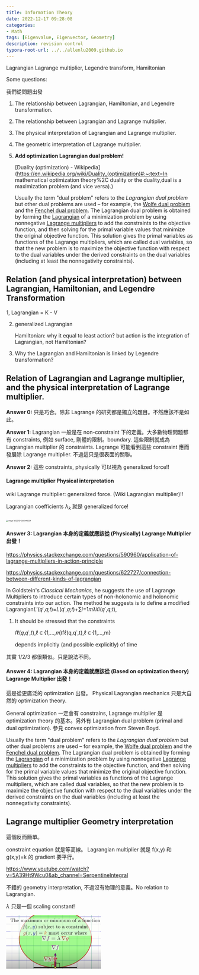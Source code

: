 ```yaml
---
title: Information Theory
date: 2022-12-17 09:28:08
categories: 
- Math
tags: [Eigenvalue, Eigenvector, Geometry]
description: revision control
typora-root-url: ../../allenlu2009.github.io
---
```


Lagrangian Lagrange multiplier, Legendre transform, Hamiltonian



Some questions:

我們從問題出發

1. The relationship between Lagrangian, Hamiltonian, and Legendre transformation.

2. The relationship between Lagrangian and Lagrange multiplier.

3. The physical interpretation of Lagrangian and Lagrange multiplier.

4. The geometric interpretation of Lagrange multiplier. 

5. **Add optimization Lagrangian dual problem!**

   [Duality (optimization) - Wikipedia](https://en.wikipedia.org/wiki/Duality_(optimization)#:~:text=In mathematical optimization theory%2C duality or the duality,dual is a maximization problem (and vice versa).)

   Usually the term "dual problem" refers to the *Lagrangian dual problem* but other dual problems are used – for example, the [Wolfe dual problem](https://en.wikipedia.org/wiki/Wolfe_dual_problem) and the [Fenchel dual problem](https://en.wikipedia.org/wiki/Fenchel's_duality_theorem). The Lagrangian dual problem is obtained by forming the [Lagrangian](https://en.wikipedia.org/wiki/Lagrange_multiplier) of a minimization problem by using nonnegative [Lagrange multipliers](https://en.wikipedia.org/wiki/Lagrange_multiplier) to add the constraints to the objective function, and then solving for the primal variable values that minimize the original objective function. This solution gives the primal variables as functions of the Lagrange multipliers, which are called dual variables, so that the new problem is to maximize the objective function with respect to the dual variables under the derived constraints on the dual variables (including at least the nonnegativity constraints).

## Relation (and physical interpretation) between Lagrangian, Hamiltonian, and Legendre Transformation



1, Lagrangian = K - V

2. generalized Lagrangian

   Hamiltonian: why it equal to least action?  but action is the integration of Lagrangian, not Hamiltonian?

3. Why the Lagrangian and Hamiltonian is linked by Legendre transformation?



## Relation of Lagrangian and Lagrange multiplier, and the physical interpretation of Lagrange multiplier.

**Answer 0:** 只是巧合。除非 Lagrange 的研究都是獨立的題目。不然應該不是如此。

**Answer 1:**  Lagrangian 一般是在 non-constraint 下的定義。大多數物理問題都有 constraints, 例如 surface, 剛體的限制。boundary.  這些限制就成為 Lagrangian multiplier 的 constraints.  Lagrange 可能看到這些 constraint 應而發展除 Lagrange multiplier.   不過這只是很表面的關聯。

**Answer 2:**  這些 constraints, physically 可以視為 generalized force!!

#### Lagrange multiplier Physical interpretation

wiki Lagrange multiplier: generalized force.  (Wiki Lagrangian multiplier)!!

Lagrangian coefficients $\lambda_k$ 就是 generalized force!

<img src="/Users/allenlu/OneDrive/allenlu2009.github.io/media/image-20221124205845524.png" alt="image-20221124205845524" style="zoom:33%;" />

#### Answer 3:  Lagrangian 本身的定義就應該從 (Physically) Lagrange Multiplier 出發！

https://physics.stackexchange.com/questions/590960/application-of-lagrange-multipliers-in-action-principle

https://physics.stackexchange.com/questions/622727/connection-between-different-kinds-of-lagrangian



In Goldstein's *Classical Mechanics*, he suggests the use of Lagrange Multipliers to introduce certain types of non-holonomic and holonomic constraints into our action. The method he suggests is to define a modified Lagrangian𝐿′(𝑞˙,𝑞;𝑡)=𝐿(𝑞˙,𝑞;𝑡)+∑𝑖=1𝑚𝜆𝑖𝑓𝑖(𝑞˙,𝑞;𝑡),

1. It should be stressed that the constraints

   𝑓ℓ(𝑞,𝑞˙,𝑡),ℓ ∈ {1,…,𝑚}fℓ(q,q˙,t),ℓ ∈ {1,…,m}

   depends implicitly (and possible explicitly) of time

   

其實 1/2/3 都很類似。只是說法不同。



#### Answer 4:  Lagrangian 本身的定義就應該從 (Based on optimization theory) Lagrange Multiplier 出發！

這是從更廣泛的 optimization 出發。 Physical Lagrangian mechanics 只是大自然的 optimization theory.

General optimization 一定會有 constrains, Lagrange multiplier 是 optimization theory 的基本。另外有 Lagrangian dual problem (primal and dual optimization).  參見 convex optimization from Steven Boyd.

Usually the term "dual problem" refers to the *Lagrangian dual problem* but other dual problems are used – for example, the [Wolfe dual problem](https://en.wikipedia.org/wiki/Wolfe_dual_problem) and the [Fenchel dual problem](https://en.wikipedia.org/wiki/Fenchel's_duality_theorem). The Lagrangian dual problem is obtained by forming the [Lagrangian](https://en.wikipedia.org/wiki/Lagrange_multiplier) of a minimization problem by using nonnegative [Lagrange multipliers](https://en.wikipedia.org/wiki/Lagrange_multiplier) to add the constraints to the objective function, and then solving for the primal variable values that minimize the original objective function. This solution gives the primal variables as functions of the Lagrange multipliers, which are called dual variables, so that the new problem is to maximize the objective function with respect to the dual variables under the derived constraints on the dual variables (including at least the nonnegativity constraints).





## Lagrange multiplier Geometry interpretation

這個反而簡單。

constraint equation 就是等高線。 Lagrangian multiplier 就是 f(x,y) 和 g(x,y)=k 的 gradient 要平行。

https://www.youtube.com/watch?v=5A39Ht9Wcu0&ab_channel=SerpentineIntegral

不錯的 geometry interpretation, 不過沒有物理的意義。No relation to Lagrangian.

$\lambda$ 只是一個 scaling constant!

<img src="/media/image-20221124210307990.png" alt="image-20221124210307990" style="zoom:25%;" />